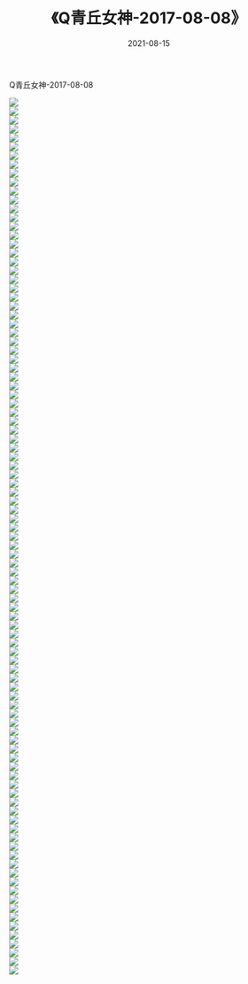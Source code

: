 ﻿---
layout: post
title:  《Q青丘女神-2017-08-08》
date:   2021-08-15
img: http://img.660000.xyz/Sharelink/网络美图/2021/Q青丘女神-2017-08-08/000.jpg
categories: [美女, 清纯, 唯美]
---

Q青丘女神-2017-08-08

  ![](http://img.660000.xyz/Sharelink/网络美图/2021/Q青丘女神-2017-08-08/001.jpg) <br> ![](http://img.660000.xyz/Sharelink/网络美图/2021/Q青丘女神-2017-08-08/002.jpg) <br> ![](http://img.660000.xyz/Sharelink/网络美图/2021/Q青丘女神-2017-08-08/003.jpg) <br> ![](http://img.660000.xyz/Sharelink/网络美图/2021/Q青丘女神-2017-08-08/004.jpg) <br> ![](http://img.660000.xyz/Sharelink/网络美图/2021/Q青丘女神-2017-08-08/005.jpg) <br> ![](http://img.660000.xyz/Sharelink/网络美图/2021/Q青丘女神-2017-08-08/006.jpg) <br> ![](http://img.660000.xyz/Sharelink/网络美图/2021/Q青丘女神-2017-08-08/007.jpg) <br> ![](http://img.660000.xyz/Sharelink/网络美图/2021/Q青丘女神-2017-08-08/008.jpg) <br> ![](http://img.660000.xyz/Sharelink/网络美图/2021/Q青丘女神-2017-08-08/009.jpg) <br> ![](http://img.660000.xyz/Sharelink/网络美图/2021/Q青丘女神-2017-08-08/010.jpg) <br> ![](http://img.660000.xyz/Sharelink/网络美图/2021/Q青丘女神-2017-08-08/011.jpg) <br> ![](http://img.660000.xyz/Sharelink/网络美图/2021/Q青丘女神-2017-08-08/012.jpg) <br> ![](http://img.660000.xyz/Sharelink/网络美图/2021/Q青丘女神-2017-08-08/013.jpg) <br> ![](http://img.660000.xyz/Sharelink/网络美图/2021/Q青丘女神-2017-08-08/014.jpg) <br> ![](http://img.660000.xyz/Sharelink/网络美图/2021/Q青丘女神-2017-08-08/015.jpg) <br> ![](http://img.660000.xyz/Sharelink/网络美图/2021/Q青丘女神-2017-08-08/016.jpg) <br> ![](http://img.660000.xyz/Sharelink/网络美图/2021/Q青丘女神-2017-08-08/017.jpg) <br> ![](http://img.660000.xyz/Sharelink/网络美图/2021/Q青丘女神-2017-08-08/018.jpg) <br> ![](http://img.660000.xyz/Sharelink/网络美图/2021/Q青丘女神-2017-08-08/019.jpg) <br> ![](http://img.660000.xyz/Sharelink/网络美图/2021/Q青丘女神-2017-08-08/020.jpg) <br> ![](http://img.660000.xyz/Sharelink/网络美图/2021/Q青丘女神-2017-08-08/021.jpg) <br> ![](http://img.660000.xyz/Sharelink/网络美图/2021/Q青丘女神-2017-08-08/022.jpg) <br> ![](http://img.660000.xyz/Sharelink/网络美图/2021/Q青丘女神-2017-08-08/023.jpg) <br> ![](http://img.660000.xyz/Sharelink/网络美图/2021/Q青丘女神-2017-08-08/024.jpg) <br> ![](http://img.660000.xyz/Sharelink/网络美图/2021/Q青丘女神-2017-08-08/025.jpg) <br> ![](http://img.660000.xyz/Sharelink/网络美图/2021/Q青丘女神-2017-08-08/026.jpg) <br> ![](http://img.660000.xyz/Sharelink/网络美图/2021/Q青丘女神-2017-08-08/027.jpg) <br> ![](http://img.660000.xyz/Sharelink/网络美图/2021/Q青丘女神-2017-08-08/028.jpg) <br> ![](http://img.660000.xyz/Sharelink/网络美图/2021/Q青丘女神-2017-08-08/029.jpg) <br> ![](http://img.660000.xyz/Sharelink/网络美图/2021/Q青丘女神-2017-08-08/030.jpg) <br> ![](http://img.660000.xyz/Sharelink/网络美图/2021/Q青丘女神-2017-08-08/031.jpg) <br> ![](http://img.660000.xyz/Sharelink/网络美图/2021/Q青丘女神-2017-08-08/032.jpg) <br> ![](http://img.660000.xyz/Sharelink/网络美图/2021/Q青丘女神-2017-08-08/033.jpg) <br> ![](http://img.660000.xyz/Sharelink/网络美图/2021/Q青丘女神-2017-08-08/034.jpg) <br> ![](http://img.660000.xyz/Sharelink/网络美图/2021/Q青丘女神-2017-08-08/035.jpg) <br> ![](http://img.660000.xyz/Sharelink/网络美图/2021/Q青丘女神-2017-08-08/036.jpg) <br> ![](http://img.660000.xyz/Sharelink/网络美图/2021/Q青丘女神-2017-08-08/037.jpg) <br> ![](http://img.660000.xyz/Sharelink/网络美图/2021/Q青丘女神-2017-08-08/038.jpg) <br> ![](http://img.660000.xyz/Sharelink/网络美图/2021/Q青丘女神-2017-08-08/039.jpg) <br> ![](http://img.660000.xyz/Sharelink/网络美图/2021/Q青丘女神-2017-08-08/040.jpg) <br> ![](http://img.660000.xyz/Sharelink/网络美图/2021/Q青丘女神-2017-08-08/041.jpg) <br> ![](http://img.660000.xyz/Sharelink/网络美图/2021/Q青丘女神-2017-08-08/042.jpg) <br> ![](http://img.660000.xyz/Sharelink/网络美图/2021/Q青丘女神-2017-08-08/043.jpg) <br> ![](http://img.660000.xyz/Sharelink/网络美图/2021/Q青丘女神-2017-08-08/044.jpg) <br> ![](http://img.660000.xyz/Sharelink/网络美图/2021/Q青丘女神-2017-08-08/045.jpg) <br> ![](http://img.660000.xyz/Sharelink/网络美图/2021/Q青丘女神-2017-08-08/046.jpg) <br> ![](http://img.660000.xyz/Sharelink/网络美图/2021/Q青丘女神-2017-08-08/047.jpg) <br> ![](http://img.660000.xyz/Sharelink/网络美图/2021/Q青丘女神-2017-08-08/048.jpg) <br> ![](http://img.660000.xyz/Sharelink/网络美图/2021/Q青丘女神-2017-08-08/049.jpg) <br> ![](http://img.660000.xyz/Sharelink/网络美图/2021/Q青丘女神-2017-08-08/050.jpg) <br> ![](http://img.660000.xyz/Sharelink/网络美图/2021/Q青丘女神-2017-08-08/051.jpg) <br> ![](http://img.660000.xyz/Sharelink/网络美图/2021/Q青丘女神-2017-08-08/052.jpg) <br> ![](http://img.660000.xyz/Sharelink/网络美图/2021/Q青丘女神-2017-08-08/053.jpg) <br> ![](http://img.660000.xyz/Sharelink/网络美图/2021/Q青丘女神-2017-08-08/054.jpg) <br> ![](http://img.660000.xyz/Sharelink/网络美图/2021/Q青丘女神-2017-08-08/055.jpg) <br> ![](http://img.660000.xyz/Sharelink/网络美图/2021/Q青丘女神-2017-08-08/056.jpg) <br> ![](http://img.660000.xyz/Sharelink/网络美图/2021/Q青丘女神-2017-08-08/057.jpg) <br> ![](http://img.660000.xyz/Sharelink/网络美图/2021/Q青丘女神-2017-08-08/058.jpg) <br> ![](http://img.660000.xyz/Sharelink/网络美图/2021/Q青丘女神-2017-08-08/059.jpg) <br> ![](http://img.660000.xyz/Sharelink/网络美图/2021/Q青丘女神-2017-08-08/060.jpg) <br> ![](http://img.660000.xyz/Sharelink/网络美图/2021/Q青丘女神-2017-08-08/061.jpg) <br> ![](http://img.660000.xyz/Sharelink/网络美图/2021/Q青丘女神-2017-08-08/062.jpg) <br> ![](http://img.660000.xyz/Sharelink/网络美图/2021/Q青丘女神-2017-08-08/063.jpg) <br> ![](http://img.660000.xyz/Sharelink/网络美图/2021/Q青丘女神-2017-08-08/064.jpg) <br> ![](http://img.660000.xyz/Sharelink/网络美图/2021/Q青丘女神-2017-08-08/065.jpg) <br> ![](http://img.660000.xyz/Sharelink/网络美图/2021/Q青丘女神-2017-08-08/066.jpg) <br> ![](http://img.660000.xyz/Sharelink/网络美图/2021/Q青丘女神-2017-08-08/067.jpg) <br> ![](http://img.660000.xyz/Sharelink/网络美图/2021/Q青丘女神-2017-08-08/068.jpg) <br> ![](http://img.660000.xyz/Sharelink/网络美图/2021/Q青丘女神-2017-08-08/069.jpg) <br> ![](http://img.660000.xyz/Sharelink/网络美图/2021/Q青丘女神-2017-08-08/070.jpg) <br> ![](http://img.660000.xyz/Sharelink/网络美图/2021/Q青丘女神-2017-08-08/071.jpg) <br> ![](http://img.660000.xyz/Sharelink/网络美图/2021/Q青丘女神-2017-08-08/072.jpg) <br> ![](http://img.660000.xyz/Sharelink/网络美图/2021/Q青丘女神-2017-08-08/073.jpg) <br> ![](http://img.660000.xyz/Sharelink/网络美图/2021/Q青丘女神-2017-08-08/074.jpg) <br> ![](http://img.660000.xyz/Sharelink/网络美图/2021/Q青丘女神-2017-08-08/075.jpg) <br> ![](http://img.660000.xyz/Sharelink/网络美图/2021/Q青丘女神-2017-08-08/076.jpg) <br> ![](http://img.660000.xyz/Sharelink/网络美图/2021/Q青丘女神-2017-08-08/077.jpg) <br> ![](http://img.660000.xyz/Sharelink/网络美图/2021/Q青丘女神-2017-08-08/078.jpg) <br> ![](http://img.660000.xyz/Sharelink/网络美图/2021/Q青丘女神-2017-08-08/079.jpg) <br> ![](http://img.660000.xyz/Sharelink/网络美图/2021/Q青丘女神-2017-08-08/080.jpg) <br> ![](http://img.660000.xyz/Sharelink/网络美图/2021/Q青丘女神-2017-08-08/081.jpg) <br> ![](http://img.660000.xyz/Sharelink/网络美图/2021/Q青丘女神-2017-08-08/082.jpg) <br> ![](http://img.660000.xyz/Sharelink/网络美图/2021/Q青丘女神-2017-08-08/083.jpg) <br> ![](http://img.660000.xyz/Sharelink/网络美图/2021/Q青丘女神-2017-08-08/084.jpg) <br> ![](http://img.660000.xyz/Sharelink/网络美图/2021/Q青丘女神-2017-08-08/085.jpg) <br> ![](http://img.660000.xyz/Sharelink/网络美图/2021/Q青丘女神-2017-08-08/086.jpg) <br> ![](http://img.660000.xyz/Sharelink/网络美图/2021/Q青丘女神-2017-08-08/087.jpg) <br> ![](http://img.660000.xyz/Sharelink/网络美图/2021/Q青丘女神-2017-08-08/088.jpg) <br> ![](http://img.660000.xyz/Sharelink/网络美图/2021/Q青丘女神-2017-08-08/089.jpg) <br> ![](http://img.660000.xyz/Sharelink/网络美图/2021/Q青丘女神-2017-08-08/090.jpg) <br> ![](http://img.660000.xyz/Sharelink/网络美图/2021/Q青丘女神-2017-08-08/091.jpg) <br> ![](http://img.660000.xyz/Sharelink/网络美图/2021/Q青丘女神-2017-08-08/092.jpg) <br> ![](http://img.660000.xyz/Sharelink/网络美图/2021/Q青丘女神-2017-08-08/093.jpg) <br> ![](http://img.660000.xyz/Sharelink/网络美图/2021/Q青丘女神-2017-08-08/094.jpg) <br> ![](http://img.660000.xyz/Sharelink/网络美图/2021/Q青丘女神-2017-08-08/095.jpg) <br> ![](http://img.660000.xyz/Sharelink/网络美图/2021/Q青丘女神-2017-08-08/096.jpg) <br> ![](http://img.660000.xyz/Sharelink/网络美图/2021/Q青丘女神-2017-08-08/097.jpg) <br> ![](http://img.660000.xyz/Sharelink/网络美图/2021/Q青丘女神-2017-08-08/098.jpg) <br> ![](http://img.660000.xyz/Sharelink/网络美图/2021/Q青丘女神-2017-08-08/099.jpg) <br>